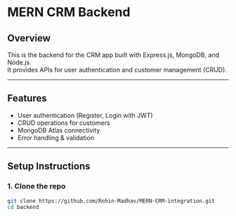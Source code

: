 # MERN CRM Backend

## Overview
This is the backend for the CRM app built with Express.js, MongoDB, and Node.js.  
It provides APIs for user authentication and customer management (CRUD).

---

## Features
- User authentication (Register, Login with JWT)
- CRUD operations for customers
- MongoDB Atlas connectivity
- Error handling & validation

---

## Setup Instructions

### 1. Clone the repo
```bash
git clone https://github.com/Rohin-Madhav/MERN-CRM-integration.git
cd backend
